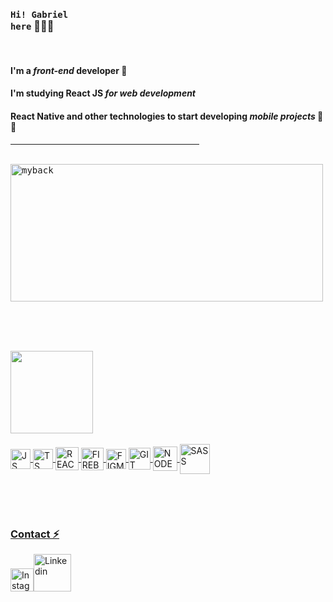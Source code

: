 ### <code>Hi! Gabriel here</code> 👨‍💻✨
<br>

#### I'm a *front-end* developer 🖤 

#### I'm studying React JS *for web development* <br>
#### React Native and other technologies to start developing  *mobile projects* 📖🚀</h4>


 <hr size="1" width="60%" align="center" noshade><br>
 
 <div style="display: inline_block">
 
 <kbd>
  
 <img align="center" height="220em" width="500em"  src="https://media1.giphy.com/media/SF4WntWpF7VZjYNA1B/giphy.gif?cid=790b76110e0ff6650b2f0422b8c1f403dc668a742fd6d722&rid=giphy.gif&ct=g" alt="myback">
 </div>
 
 </kbd>
 
 
 <br><br><br>
 
 
 <div style="display: inline_block">
  
  <a href="https://github.com/gabriel-durr">
   
  <img align="center" height="132em" src="https://github-readme-stats.vercel.app/api/top-langs/?username=gabriel-durr&layout=compact&langs_count=7&theme=swift&border_radius=35&border_color=a28e2&title_color=D4AF37">

</div>

  
<br>


<div style="display: inline_block">
  
  <img align="center" alt="JS" height="32"  src="https://cdn.jsdelivr.net/gh/devicons/devicon/icons/javascript/javascript-original.svg">
 
  <img align="center" alt="TS" height="32" src="https://cdn.jsdelivr.net/gh/devicons/devicon/icons/typescript/typescript-original.svg">
 
  <img align="center" alt="REACT" height="37"  src="https://cdn.jsdelivr.net/gh/devicons/devicon/icons/react/react-original-wordmark.svg">
 
  <img align="center" alt="FIREBASE" height="36"  src="https://camo.githubusercontent.com/df1439c289b9cb4558e079a9110731e666976c4f2b6ef387b8fee78ca95375dc/68747470733a2f2f696d672e69636f6e73382e636f6d2f636f6c6f722f3435322f66697265626173652e706e67">
 
  <img align="center" alt="FIGMA" height="32"  src="https://cdn.jsdelivr.net/gh/devicons/devicon/icons/figma/figma-original.svg">
 
  <img align="center" alt="GIT" height="35" src="https://raw.githubusercontent.com/jmnote/z-icons/master/svg/git.svg">
  
 
  <img align="center" alt="NODEJS" height="39"  src="https://cdn.jsdelivr.net/gh/devicons/devicon/icons/nodejs/nodejs-original.svg">
 
 <img align="center" alt="SASS" height="48"  src="https://cdn.jsdelivr.net/gh/devicons/devicon/icons/sass/sass-original.svg">
 

 
 
 <br><br>
 

  
</div>

<div style="display: inline-block">

### Contact ⚡
    
   <a href="https://www.instagram.com/gabrieldurr_/"><img src="https://cdn-icons-png.flaticon.com/512/2111/2111463.png" alt="Instagram" width="37"></a><a href="https://www.linkedin.com/in/gabriel-durr/"><img src="https://img.icons8.com/plasticine/452/linkedin.png" alt="Linkedin" width="60"></a>
 
    
</div>
